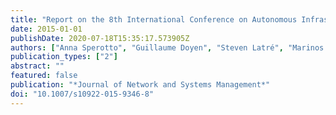 ```yaml
---
title: "Report on the 8th International Conference on Autonomous Infrastructure, Management and Security (AIMS 2014)"
date: 2015-01-01
publishDate: 2020-07-18T15:35:17.573905Z
authors: ["Anna Sperotto", "Guillaume Doyen", "Steven Latré", "Marinos Charalambides", "Jeroen Famaey", "Petr Velan", "Pavel Celeda"]
publication_types: ["2"]
abstract: ""
featured: false
publication: "*Journal of Network and Systems Management*"
doi: "10.1007/s10922-015-9346-8"
---
```


